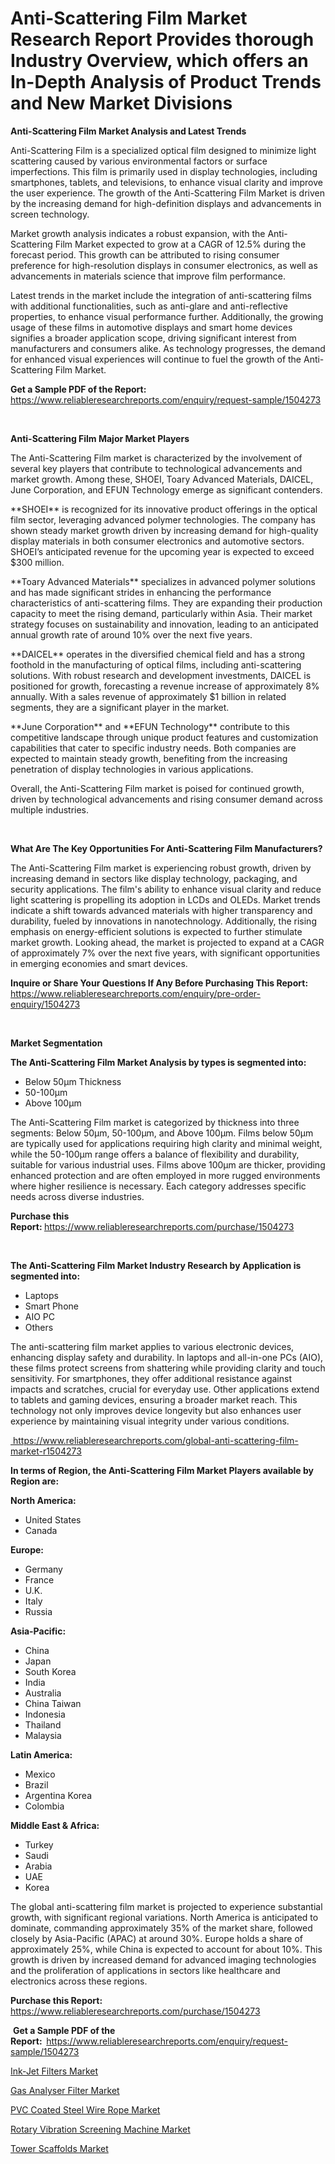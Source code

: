 <p><h1>Anti-Scattering Film Market Research Report Provides thorough Industry Overview, which offers an In-Depth Analysis of Product Trends and New Market Divisions</h1></p><p><strong>Anti-Scattering Film Market Analysis and Latest Trends</strong></p>
<p><p>Anti-Scattering Film is a specialized optical film designed to minimize light scattering caused by various environmental factors or surface imperfections. This film is primarily used in display technologies, including smartphones, tablets, and televisions, to enhance visual clarity and improve the user experience. The growth of the Anti-Scattering Film Market is driven by the increasing demand for high-definition displays and advancements in screen technology.</p><p>Market growth analysis indicates a robust expansion, with the Anti-Scattering Film Market expected to grow at a CAGR of 12.5% during the forecast period. This growth can be attributed to rising consumer preference for high-resolution displays in consumer electronics, as well as advancements in materials science that improve film performance. </p><p>Latest trends in the market include the integration of anti-scattering films with additional functionalities, such as anti-glare and anti-reflective properties, to enhance visual performance further. Additionally, the growing usage of these films in automotive displays and smart home devices signifies a broader application scope, driving significant interest from manufacturers and consumers alike. As technology progresses, the demand for enhanced visual experiences will continue to fuel the growth of the Anti-Scattering Film Market.</p></p>
<p><strong>Get a Sample PDF of the Report:&nbsp;</strong> <a href="https://www.reliableresearchreports.com/enquiry/request-sample/1504273?utm_campaign=11&utm_medium=2&utm_source=Github&utm_content=ia&utm_term=27092024&utm_id=anti-scattering-film">https://www.reliableresearchreports.com/enquiry/request-sample/1504273</a></p>
<p>&nbsp;</p>
<p><strong>Anti-Scattering Film Major Market Players</strong></p>
<p><p>The Anti-Scattering Film market is characterized by the involvement of several key players that contribute to technological advancements and market growth. Among these, SHOEI, Toary Advanced Materials, DAICEL, June Corporation, and EFUN Technology emerge as significant contenders.</p><p>**SHOEI** is recognized for its innovative product offerings in the optical film sector, leveraging advanced polymer technologies. The company has shown steady market growth driven by increasing demand for high-quality display materials in both consumer electronics and automotive sectors. SHOEI’s anticipated revenue for the upcoming year is expected to exceed $300 million.</p><p>**Toary Advanced Materials** specializes in advanced polymer solutions and has made significant strides in enhancing the performance characteristics of anti-scattering films. They are expanding their production capacity to meet the rising demand, particularly within Asia. Their market strategy focuses on sustainability and innovation, leading to an anticipated annual growth rate of around 10% over the next five years.</p><p>**DAICEL** operates in the diversified chemical field and has a strong foothold in the manufacturing of optical films, including anti-scattering solutions. With robust research and development investments, DAICEL is positioned for growth, forecasting a revenue increase of approximately 8% annually. With a sales revenue of approximately $1 billion in related segments, they are a significant player in the market.</p><p>**June Corporation** and **EFUN Technology** contribute to this competitive landscape through unique product features and customization capabilities that cater to specific industry needs. Both companies are expected to maintain steady growth, benefiting from the increasing penetration of display technologies in various applications.</p><p>Overall, the Anti-Scattering Film market is poised for continued growth, driven by technological advancements and rising consumer demand across multiple industries.</p></p>
<p>&nbsp;</p>
<p><strong>What Are The Key Opportunities For Anti-Scattering Film Manufacturers?</strong></p>
<p><p>The Anti-Scattering Film market is experiencing robust growth, driven by increasing demand in sectors like display technology, packaging, and security applications. The film's ability to enhance visual clarity and reduce light scattering is propelling its adoption in LCDs and OLEDs. Market trends indicate a shift towards advanced materials with higher transparency and durability, fueled by innovations in nanotechnology. Additionally, the rising emphasis on energy-efficient solutions is expected to further stimulate market growth. Looking ahead, the market is projected to expand at a CAGR of approximately 7% over the next five years, with significant opportunities in emerging economies and smart devices.</p></p>
<p><strong>Inquire or Share Your Questions If Any Before Purchasing This Report:</strong> <a href="https://www.reliableresearchreports.com/enquiry/pre-order-enquiry/1504273?utm_campaign=11&utm_medium=2&utm_source=Github&utm_content=ia&utm_term=27092024&utm_id=anti-scattering-film">https://www.reliableresearchreports.com/enquiry/pre-order-enquiry/1504273</a></p>
<p>&nbsp;</p>
<p><strong>Market Segmentation</strong></p>
<p><strong>The Anti-Scattering Film Market Analysis by types is segmented into:</strong></p>
<p><ul><li>Below 50μm Thickness</li><li>50-100μm</li><li>Above 100μm</li></ul></p>
<p><p>The Anti-Scattering Film market is categorized by thickness into three segments: Below 50μm, 50-100μm, and Above 100μm. Films below 50μm are typically used for applications requiring high clarity and minimal weight, while the 50-100μm range offers a balance of flexibility and durability, suitable for various industrial uses. Films above 100μm are thicker, providing enhanced protection and are often employed in more rugged environments where higher resilience is necessary. Each category addresses specific needs across diverse industries.</p></p>
<p><strong>Purchase this Report:&nbsp;</strong><a href="https://www.reliableresearchreports.com/purchase/1504273?utm_campaign=11&utm_medium=2&utm_source=Github&utm_content=ia&utm_term=27092024&utm_id=anti-scattering-film">https://www.reliableresearchreports.com/purchase/1504273</a></p>
<p>&nbsp;</p>
<p><strong>The Anti-Scattering Film Market Industry Research by Application is segmented into:</strong></p>
<p><ul><li>Laptops</li><li>Smart Phone</li><li>AIO PC</li><li>Others</li></ul></p>
<p><p>The anti-scattering film market applies to various electronic devices, enhancing display safety and durability. In laptops and all-in-one PCs (AIO), these films protect screens from shattering while providing clarity and touch sensitivity. For smartphones, they offer additional resistance against impacts and scratches, crucial for everyday use. Other applications extend to tablets and gaming devices, ensuring a broader market reach. This technology not only improves device longevity but also enhances user experience by maintaining visual integrity under various conditions.</p></p>
<p><a href="https://www.reliableresearchreports.com/global-anti-scattering-film-market-r1504273?utm_campaign=11&utm_medium=2&utm_source=Github&utm_content=ia&utm_term=27092024&utm_id=anti-scattering-film">&nbsp;https://www.reliableresearchreports.com/global-anti-scattering-film-market-r1504273</a></p>
<p><strong>In terms of Region, the Anti-Scattering Film Market Players available by Region are:</strong></p>
<p>
    <p> <strong> North America: </strong>
        <ul>
            <li>United States</li>
            <li>Canada</li>
        </ul>
        </p> 
    <p> <strong> Europe: </strong>
        <ul>
            <li>Germany</li>
            <li>France</li>
            <li>U.K.</li>
            <li>Italy</li>
            <li>Russia</li>
        </ul>
        </p> 
    <p> <strong> Asia-Pacific: </strong>
        <ul>
            <li>China</li>
            <li>Japan</li>
            <li>South Korea</li>
            <li>India</li>
            <li>Australia</li>
            <li>China Taiwan</li>
            <li>Indonesia</li>
            <li>Thailand</li>
            <li>Malaysia</li>
        </ul>
        </p> 
    <p> <strong> Latin America: </strong>
        <ul>
            <li>Mexico</li>
            <li>Brazil</li>
            <li>Argentina Korea</li>
            <li>Colombia</li>
        </ul>
        </p> 
    <p> <strong> Middle East & Africa: </strong>
        <ul>
            <li>Turkey</li>
            <li>Saudi</li>
            <li>Arabia</li>
            <li>UAE</li>
            <li>Korea</li>
        </ul>
    </p>
    </p>
<p><p>The global anti-scattering film market is projected to experience substantial growth, with significant regional variations. North America is anticipated to dominate, commanding approximately 35% of the market share, followed closely by Asia-Pacific (APAC) at around 30%. Europe holds a share of approximately 25%, while China is expected to account for about 10%. This growth is driven by increased demand for advanced imaging technologies and the proliferation of applications in sectors like healthcare and electronics across these regions.</p></p>
<p><strong>Purchase this Report: </strong><a href="https://www.reliableresearchreports.com/purchase/1504273?utm_campaign=11&utm_medium=2&utm_source=Github&utm_content=ia&utm_term=27092024&utm_id=anti-scattering-film">https://www.reliableresearchreports.com/purchase/1504273</a></p>
<p>&nbsp;<strong>Get a Sample PDF of the Report:&nbsp;&nbsp;</strong><a href="https://www.reliableresearchreports.com/enquiry/request-sample/1504273?utm_campaign=11&utm_medium=2&utm_source=Github&utm_content=ia&utm_term=27092024&utm_id=anti-scattering-film">https://www.reliableresearchreports.com/enquiry/request-sample/1504273</a></p>
<p><strong></strong></p>
<p><p><a href="https://github.com/ygfu6u/Market-Research-Report-List-1/blob/main/ink-jet-filters-market.md?utm_campaign=11&utm_medium=2&utm_source=Github&utm_content=ia&utm_term=27092024&utm_id=anti-scattering-film">Ink-Jet Filters Market</a></p><p><a href="https://github.com/JubayerMia832/Market-Research-Report-List-1/blob/main/gas-analyser-filter-market.md?utm_campaign=11&utm_medium=2&utm_source=Github&utm_content=ia&utm_term=27092024&utm_id=anti-scattering-film">Gas Analyser Filter Market</a></p><p><a href="https://www.linkedin.com/pulse/pvc-coated-steel-wire-rope-market-global-trends-forecast-sm5ue?trackingId=X8JhzNFLRHmsqWvNbtQAtQ%3D%3D&utm_campaign=11&utm_medium=2&utm_source=Github&utm_content=ia&utm_term=27092024&utm_id=anti-scattering-film">PVC Coated Steel Wire Rope Market</a></p><p><a href="https://issuu.com/reportprime-2/docs/rotary-vibration-screening-machine-_579bb7f7abbcf7?utm_campaign=11&utm_medium=2&utm_source=Github&utm_content=ia&utm_term=27092024&utm_id=anti-scattering-film">Rotary Vibration Screening Machine Market</a></p><p><a href="https://www.linkedin.com/pulse/global-tower-scaffolds-industry-research-report-competitive-7iv1e?trackingId=gRnG1BN6Su%2BZTc%2BM%2BPabBA%3D%3D&utm_campaign=11&utm_medium=2&utm_source=Github&utm_content=ia&utm_term=27092024&utm_id=anti-scattering-film">Tower Scaffolds Market</a></p></p>